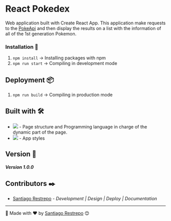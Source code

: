 

# React Pokedex

Web application built with Create React App. This application make requests to the [PokeApi](https://pokeapi.co/) and then display the results on a list with the information of all of the 1st generation Pokemon.

### Installation 🔧

1. `npm install` -> Installing packages with npm
2. `npm run start` -> Compiling in development mode

## Deployment 📦

1. `npm run build` -> Compiling in production mode

## Built with 🛠️

* <img src="https://shields.io/badge/react-black?logo=react&style=for-the-badge"> - Page structure and Programming language in charge of the dynamic part of the page.
* <img src="https://shields.io/badge/css-black?logo=css3&style=for-the-badge"> - App styles

## Version 📌

##### Version 1.0.0

## Contributors ✒️

* [Santiago Restrepo](https://github.com/Santiago-Restrepo) - *Development | Design | Deploy | Documentation*

---
📖 Made with ❤️ by [Santiago Restrepo](https://github.com/santiago-restrepo) 😊

